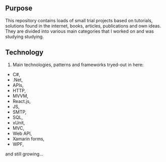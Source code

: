 ## Purpose

This repository contains loads of small trial projects based on tutorials, solutions found in the internet, books, articles, publications and own ideas. They are divided into various main categories that I worked on and was studying studying.

## Technology

1. Main technologies, patterns and frameworks tryed-out in here:
  - C#,
  - .Net,
  - APIs,
  - HTTP,
  - MVVM,
  - React.js,
  - JS,
  - SMTP,
  - SQL,
  - xUnit,
  - MVC,
  - Web API,
  - Xamarin forms,
  - WPF,

and still growing...
